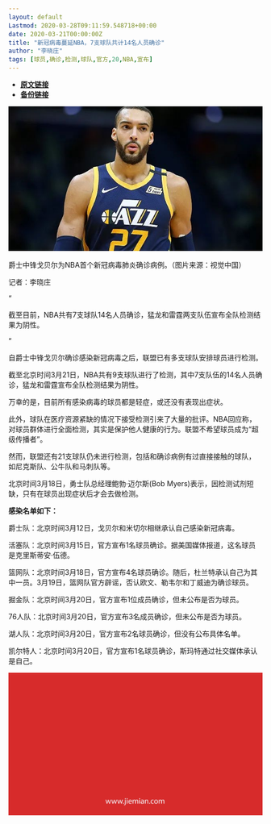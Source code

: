 ```yaml
---
layout: default
Lastmod: 2020-03-28T09:11:59.548718+00:00
date: 2020-03-21T00:00:00Z
title: "新冠病毒蔓延NBA，7支球队共计14名人员确诊"
author: "李晓庄"
tags: [球员,确诊,检测,球队,官方,20,NBA,宣布]
---
```


* [**原文链接**](https://mp.weixin.qq.com/s/aUVSMuIDe3M9q23fVloN_Q)
* [**备份链接**](http://archive.today/84QCz)


![](/images/post/231f8aaed05d705f2dc587f2ba610441.jpg)

爵士中锋戈贝尔为NBA首个新冠病毒肺炎确诊病例。（图片来源：视觉中国）

记者：李晓庄

“

  

截至目前，NBA共有7支球队14名人员确诊，猛龙和雷霆两支队伍宣布全队检测结果为阴性。

  

”

自爵士中锋戈贝尔确诊感染新冠病毒之后，联盟已有多支球队安排球员进行检测。  

截至北京时间3月21日，NBA共有9支球队进行了检测，其中7支队伍的14名人员确诊，猛龙和雷霆宣布全队检测结果为阴性。

万幸的是，目前所有感染病毒的球员都是轻症，或还没有表现出症状。

此外，球队在医疗资源紧缺的情况下接受检测引来了大量的批评。NBA回应称，对球员群体进行全面检测，其实是保护他人健康的行为。联盟不希望球员成为“超级传播者”。

然而，联盟还有21支球队仍未进行检测，包括和确诊病例有过直接接触的球队，如尼克斯队、公牛队和马刺队等。

北京时间3月18日，勇士队总经理鲍勃·迈尔斯(Bob Myers)表示，因检测试剂短缺，只有在球员出现症状后才会去做检测。

**感染名单如下：**

爵士队：北京时间3月12日，戈贝尔和米切尔相继承认自己感染新冠病毒。

活塞队：北京时间3月15日，官方宣布1名球员确诊。据美国媒体报道，这名球员是克里斯蒂安·伍德。

篮网队：北京时间3月18日，官方宣布4名球员确诊。随后，杜兰特承认自己为其中一员。3月19日，篮网队官方辟谣，否认欧文、勒韦尔和丁威迪为确诊球员。

掘金队：北京时间3月20日，官方宣布1位成员确诊，但未公布是否为球员。

76人队：北京时间3月20日，官方宣布3名成员确诊，但未公布是否为球员。

湖人队：北京时间3月20日，官方宣布2名球员确诊，但没有公布具体名单。

凯尔特人：北京时间3月20日，官方宣布1名球员确诊，斯玛特通过社交媒体承认是自己。

![](/images/post/3ef9527fd7edfb43b0c70486c7a956af.jpg)

